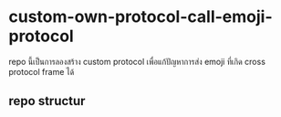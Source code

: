 # custom-own-protocol-call-emoji-protocol
repo  นี้เป็นการลองสร้าง custom protocol เพื่อแก้ปัญหาการส่ง emoji ที่เกิด cross protocol frame ได้


## repo structur